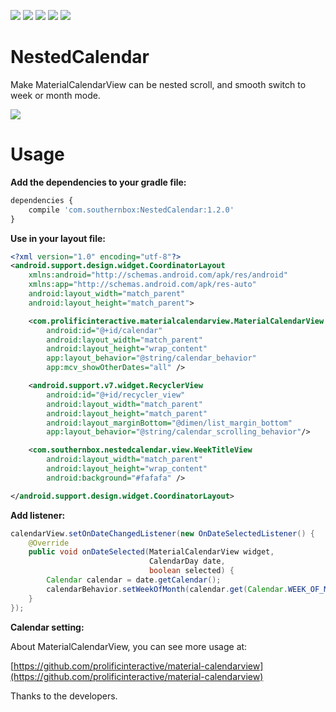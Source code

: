 [![](https://travis-ci.org/SouthernBox/NestedCalendar.svg?branch=master)](https://travis-ci.org/SouthernBox/NestedCalendar)
[![](https://api.bintray.com/packages/southernbox/maven/NestedCalendar/images/download.svg)](https://bintray.com/southernbox/maven/NestedCalendar/_latestVersion)
[![](https://img.shields.io/badge/Android%20Arsenal-NestedCalendar-brightgreen.svg?style=flat)](https://android-arsenal.com/details/1/6978)
[![](https://img.shields.io/badge/API-15+-green.svg?style=flat)](https://android-arsenal.com/api?level=15)
[![](https://badge.juejin.im/entry/5ab9c5caf265da239d4952e4/likes.svg?style=flat)](https://juejin.im/post/5ab9c553f265da237f1e5079)

# NestedCalendar

Make MaterialCalendarView can be nested scroll, and smooth switch to week or month mode.

![](https://upload-images.jianshu.io/upload_images/1763614-2df81caa213e0794.gif?imageMogr2/auto-orient/strip%7CimageView2/2/w/304/format/webp)

# Usage

**Add the dependencies to your gradle file:**

```javascript
dependencies {
    compile 'com.southernbox:NestedCalendar:1.2.0'
}
```
**Use in your layout file:**

```xml
<?xml version="1.0" encoding="utf-8"?>
<android.support.design.widget.CoordinatorLayout
    xmlns:android="http://schemas.android.com/apk/res/android"
    xmlns:app="http://schemas.android.com/apk/res-auto"
    android:layout_width="match_parent"
    android:layout_height="match_parent">

    <com.prolificinteractive.materialcalendarview.MaterialCalendarView
        android:id="@+id/calendar"
        android:layout_width="match_parent"
        android:layout_height="wrap_content"
        app:layout_behavior="@string/calendar_behavior"
        app:mcv_showOtherDates="all" />

    <android.support.v7.widget.RecyclerView
        android:id="@+id/recycler_view"
        android:layout_width="match_parent"
        android:layout_height="match_parent"
        android:layout_marginBottom="@dimen/list_margin_bottom"
        app:layout_behavior="@string/calendar_scrolling_behavior"/>

    <com.southernbox.nestedcalendar.view.WeekTitleView
        android:layout_width="match_parent"
        android:layout_height="wrap_content"
        android:background="#fafafa" />

</android.support.design.widget.CoordinatorLayout>
```

**Add listener:**

```java
calendarView.setOnDateChangedListener(new OnDateSelectedListener() {
    @Override
    public void onDateSelected(MaterialCalendarView widget,
                               CalendarDay date,
                               boolean selected) {
        Calendar calendar = date.getCalendar();
        calendarBehavior.setWeekOfMonth(calendar.get(Calendar.WEEK_OF_MONTH));
    }
});
```

**Calendar setting:**

About MaterialCalendarView, you can see more usage at:

[https://github.com/prolificinteractive/material-calendarview](https://github.com/prolificinteractive/material-calendarview)

Thanks to the developers.